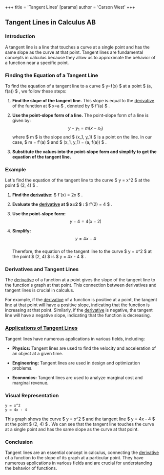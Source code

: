 +++
 title = 'Tangent Lines'
[params]
	author = 'Carson West'
+++

## Tangent Lines in Calculus AB

### Introduction

A tangent line is a line that touches a curve at a single point and has the same slope as the curve at that point. Tangent lines are fundamental concepts in calculus because they allow us to approximate the behavior of a function near a specific point.

### Finding the Equation of a Tangent Line

To find the equation of a tangent line to a curve  $ y=f(x) $  at a point  $ (a, f(a)) $ , we follow these steps:

1. **Find the slope of the tangent line.** This slope is equal to the [derivative](./../derivative/) of the function at  $ x=a $ , denoted by  $ f'(a) $ .

2. **Use the point-slope form of a line.** The point-slope form of a line is given by:
     $$ y - y_1 = m(x - x_1) $$      where  $ m $  is the slope and  $ (x_1, y_1) $  is a point on the line. In our case,  $ m = f'(a) $  and  $ (x_1, y_1) = (a, f(a)) $ .

3. **Substitute the values into the point-slope form and simplify to get the equation of the tangent line.**

### Example

Let's find the equation of the tangent line to the curve  $ y = x^2 $  at the point  $ (2, 4) $ .

1. **Find the [derivative](./../derivative/):**  $ f'(x) = 2x $ .

2. **Evaluate the [derivative](./../derivative/) at  $ x=2 $ :**  $ f'(2) = 4 $ .

3. **Use the point-slope form:**
     $$ y - 4 = 4(x - 2) $$  
4. **Simplify:**
     $$ y = 4x - 4 $$  
Therefore, the equation of the tangent line to the curve  $ y = x^2 $  at the point  $ (2, 4) $  is  $ y = 4x - 4 $ .

### Derivatives and Tangent Lines

The [derivative](./../derivative/) of a function at a point gives the slope of the tangent line to the function's graph at that point. This connection between derivatives and tangent lines is crucial in calculus.

For example, if the [derivative](./../derivative/) of a function is positive at a point, the tangent line at that point will have a positive slope, indicating that the function is increasing at that point. Similarly, if the [derivative](./../derivative/) is negative, the tangent line will have a negative slope, indicating that the function is decreasing.

### [Applications of Tangent Lines](./../applications-of-tangent-lines/)

Tangent lines have numerous applications in various fields, including:

* **Physics:** Tangent lines are used to find the velocity and acceleration of an object at a given time.

* **Engineering:** Tangent lines are used in design and optimization problems.

* **Economics:** Tangent lines are used to analyze marginal cost and marginal revenue.

### Visual Representation

```desmos-graph
y = x^2
y = 4x - 4
```

This graph shows the curve  $ y = x^2 $  and the tangent line  $ y = 4x - 4 $  at the point  $ (2, 4) $ . We can see that the tangent line touches the curve at a single point and has the same slope as the curve at that point.

### Conclusion

Tangent lines are an essential concept in calculus, connecting the [derivative](./../derivative/) of a function to the slope of its graph at a particular point. They have numerous applications in various fields and are crucial for understanding the behavior of functions.

